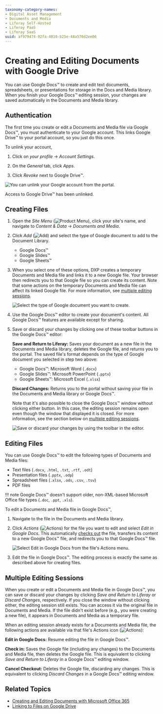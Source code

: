 ```yaml
---
taxonomy-category-names:
- Digital Asset Management
- Documents and Media
- Liferay Self-Hosted
- Liferay PaaS
- Liferay SaaS
uuid: af979474-02fa-4010-b25e-48a570d2ee06
---
```


# Creating and Editing Documents with Google Drive

You can use Google Docs&trade; to create and edit text documents, spreadsheets, or presentations for storage in the Docs and Media library. When you finish your Google Docs&trade; editing session, your changes are saved automatically in the Documents and Media library.

## Authentication

The first time you create or edit a Documents and Media file via Google Docs&trade;, you must authenticate to your Google account. This links Google Drive&trade; to your portal account, so you just do this once.

To unlink your account,

1. Click on *your profile* &rarr; *Account Settings*.

1. On the *General* tab, click *Apps*.

1. Click *Revoke* next to Google Drive&trade;.

![You can unlink your Google account from the portal.](./creating-and-editing-documents-with-google-drive/images/01.png)

Access to Google Drive&trade; has been unlinked.

## Creating Files

1. Open the *Site Menu* (![Product Menu](../../../../images/icon-menu.png)), click your site's name, and navigate to *Content & Data* &rarr; *Documents and Media*.

1. Click *Add* (![Add](../../../../images/icon-add.png)) and select the type of Google document to add to the Document Library.

   - Google Docs&trade;
   - Google Slides&trade;
   - Google Sheets&trade;

1. When you select one of these options, DXP creates a temporary Documents and Media file and links it to a new Google file. Your browser then redirects you to that Google file so you can create its content. Note that some actions on the temporary Documents and Media file can affect its linked Google file. For more information, see [multiple editing sessions](#multiple-editing-sessions).

   ![Select the type of Google document you want to create.](./creating-and-editing-documents-with-google-drive/images/02.png)

1. Use the Google Docs&trade; editor to create your document's content. All Google Docs&trade; features are available except for sharing.

1. Save or discard your changes by clicking one of these toolbar buttons in the Google Docs&trade; editor:

   **Save and Return to Liferay:** Saves your document as a new file in the Documents and Media library, deletes the Google file, and returns you to the portal. The saved file's format depends on the type of Google document you selected in step two above:

   - Google Docs&trade;: Microsoft Word (`.docx`)
   - Google Slides&trade;: Microsoft PowerPoint (`.pptx`)
   - Google Sheets&trade;: Microsoft Excel (`.xlsx`)

   **Discard Changes:** Returns you to the portal without saving your file in the Documents and Media library or Google Docs&trade;.

   Note that it's also possible to close the Google Docs&trade; window without clicking either button. In this case, the editing session remains open even though the window that displayed it is closed. For more information, see the section below on [multiple editing sessions](#multiple-editing-sessions).

   ![Save or discard your changes by using the toolbar in the editor.](./creating-and-editing-documents-with-google-drive/images/03.png)

## Editing Files

You can use Google Docs&trade; to edit the following types of Documents and Media files:

- Text files (`.docx`, `.html`, `.txt`, `.rtf`, `.odt`)
- Presentation files (`.pptx`, `.odp`)
- Spreadsheet files (`.xlsx`, `.ods`, `.csv`, `.tsv`)
- PDF files

!!! note
    Google Docs&trade; doesn't support older, non-XML-based Microsoft Office file types (`.doc`, `.ppt`, `.xls`).

To edit a Documents and Media file in Google Docs&trade;,

1. Navigate to the file in the Documents and Media library.

1. Click *Actions* (![Actions](../../../../images/icon-actions.png)) for the file you want to edit and select *Edit in Google Docs*. This automatically [checks out](../../publishing-and-sharing/managing-document-access/managing-document-changes-with-checkout.md) the file, transfers its content to a new Google Docs&trade; file, and redirects you to that Google Docs&trade; file.

   ![Select Edit in Google Docs from the file's Actions menu.](./creating-and-editing-documents-with-google-drive/images/04.png)

1. Edit the file in Google Docs&trade;. The editing process is exactly the same as described above for creating files.

## Multiple Editing Sessions

When you create or edit a Documents and Media file in Google Docs&trade;, you can save or discard your changes by clicking *Save and Return to Liferay* or *Discard Changes*, respectively. If you close the window without clicking either, the editing session still exists. You can access it via the original file in Documents and Media. If the file didn't exist before (e.g., you were creating a new file), it appears in Documents and Media as a temporary file.

When an editing session already exists for a Documents and Media file, the following actions are available via that file's Actions icon (![Actions](../../../../images/icon-actions.png)):

**Edit in Google Docs:** Resume editing the file in Google Docs&trade;.

**Check in:** Saves the Google file (including any changes) to the Documents and Media file, then deletes the Google file. This is equivalent to clicking *Save and Return to Liferay* in a Google Docs&trade; editing window.

**Cancel Checkout:** Deletes the Google file, discarding any changes. This is equivalent to clicking *Discard Changes* in a Google Docs&trade; editing window.

## Related Topics

- [Creating and Editing Documents with Microsoft Office 365](./creating-and-editing-documents-with-microsoft-office-365.md)
- [Linking to Files on Google Drive](../linking-to-files-on-google-drive.md)
